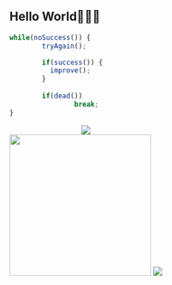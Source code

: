 ## Hello World🧑🏻‍💻 

``` javascript
while(noSuccess()) {
        tryAgain();

        if(success()) {
          improve();
        }
 
        if(dead())
                break;
}
```

<div style="display: inline-block" align="center">
  <a href="https://github.com/Dann074">
    <img src="https://github-readme-stats.vercel.app/api?username=Dann074&show_icons=true&theme=material-palenight">
  </a>
  <br>
  <img width="250" src="https://c.tenor.com/3n4HIgnnvpYAAAAC/anime-anime-boy.gif">
   <img src="https://github-readme-stats.vercel.app/api/top-langs/?username=Dann074&layout=compact&theme=dark">
</div>

